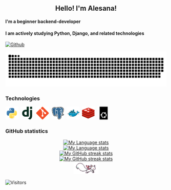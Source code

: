 <div align="center">
  <h2> Hello! I'm Alesana!</h2>
</div>
<div>
  <h4>I'm a beginner backend-developer</h4>
  <h4>I am actively studying Python, Django, and related technologies</h4>
</div>

[![Github](https://img.shields.io/github/followers/AlesanaAkana?label=Follow&style=social)](https://github.com/AlesanaAkana)

<picture>
  <source media="(prefers-color-scheme: dark)" srcset="https://github.com/AlesanaAkana/AlesanaAkana/blob/output/github-contribution-grid-snake-dark.svg">
  <source media="(prefers-color-scheme: light)" srcset="https://github.com/AlesanaAkana/AlesanaAkana/blob/output/github-contribution-grid-snake.svg">
  <img alt="github contribution grid snake animation" src="https://github.com/AlesanaAkana/AlesanaAkana/blob/output/github-contribution-grid-snake.svg">
</picture>

### Technologies
<div>
  <img src="https://github.com/devicons/devicon/blob/master/icons/python/python-original.svg" title="python" alt="python" width="40" height="40"/>&nbsp
  <img src="https://github.com/devicons/devicon/blob/master/icons/django/django-plain.svg" title="django" alt="django" width="40" height="40"/>&nbsp
  <img src="https://github.com/devicons/devicon/blob/master/icons/git/git-original.svg" title="git" alt="git" width="40" height="40"/>&nbsp
  <img src="https://github.com/devicons/devicon/blob/master/icons/postgresql/postgresql-original.svg" title="postgresql" alt="postgresql" width="40" height="40"/>&nbsp
  <img src="https://github.com/devicons/devicon/blob/master/icons/docker/docker-original.svg" title="docker" alt="docker" width="40" height="40"/>&nbsp
  <img src="https://github.com/devicons/devicon/blob/master/icons/redis/redis-original.svg" title="redis" alt="redis" width="40" height="40"/>&nbsp
  <img src="https://github.com/devicons/devicon/blob/master/icons/ubuntu/ubuntu-plain.svg" title="ubuntu" alt="ubuntu" width="40" height="40"/>&nbsp
</div>

### GitHub statistics

<!-- GRS (Light Mode) -->
<div align="center">
  <a href="https://github.com/AlesanaAkana#gh-light-mode-only">
    <img
      src="https://github-readme-stats-steel-omega.vercel.app/api/top-langs/?username=AlesanaAkana&layout=pie&hide_border=true&langs_count=10#gh-light-mode-only"
      alt="My Language stats"
      height="370"
    />
  </a>
</div>

<!-- GRS (Dark Mode) -->
<div align="center">
  <a href="https://github.com/AlesanaAkana#gh-dark-mode-only">
    <img
      src="https://github-readme-stats-steel-omega.vercel.app/api/top-langs/?username=AlesanaAkana&layout=pie&icon_color=2d77dc&title_color=2d77dc&text_color=ffffff&bg_color=0d1117&hide_border=true&langs_count=10#gh-dark-mode-only"
      alt="My Language stats"
      height="370"
    />
  </a>
</div>

<!-- Streal stats (Light mode) -->
<div align="center">
  <a href="https://github.com/AlesanaAkana#gh-light-mode-only">
    <img
       src="https://github-readme-streak-stats-phi-opal.vercel.app/?user=AlesanaAkana&locale=en&type=svg&hide_border=true&fire=2d77dc&ring=2d77dc&currStreakLabel=000000"
       alt="My GitHub streak stats"
     />
  </a>
</div>


<!-- Streal stats (Dark mode) -->
<div align="center">
  <a href="https://github.com/AlesanaAkana#gh-dark-mode-only">
    <img
       src="https://github-readme-streak-stats-phi-opal.vercel.app/?user=AlesanaAkana&background=0d1117&currStreakNum=ffffff&sideNums=ffffff&currStreakLabel=ffffff&sideLabels=ffffff&dates=ffffff&fire=2d77dc&ring=2d77dc&locale=en&type=svg&hide_border=true"
       alt="My GitHub streak stats"
     />
  </a>
</div>

<div align="center">
  <img src="https://github.com/AlesanaAkana/AlesanaAkana/blob/main/assets/kyubey.gif" height="40">
</div>

![Visitors](https://visitor-badge.laobi.icu/badge?page_id=AlesanaAkana.visitor-badge)
